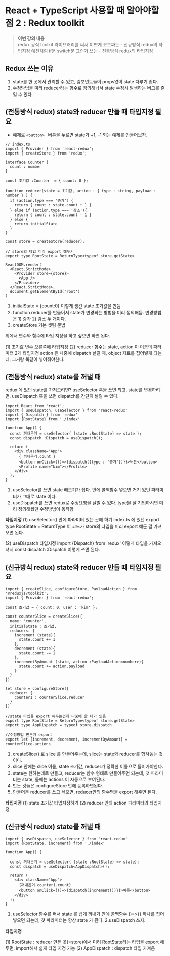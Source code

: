 # React + TypeScript 사용할 때 알아야할 점 2 : Redux toolkit

> **이번 강의 내용**  
> redux 공식 toolkit 라이브러리를 써서 이쁘게 코드짜는 - 신규방식 redux의 타입지정
> 예전처럼 if문 switch문 그런거 쓰는 - 전통방식 redux의 타입지정

## Redux 쓰는 이유

1. state를 한 곳에서 관리할 수 있고, 컴포넌트들이 props없이 state 다루기 쉽다.
2. 수정방법을 미리 reducer라는 함수로 정의해놔서 state 수정시 발생하는 버그를 줄일 수 있다.

## (전통방식 redux) state와 reducer 만들 때 타입지정 필요

- 예제로 `<button> ` 버튼을 누르면 state가 +1, -1 되는 예제를 만들어보자.

```
// index.ts
import { Provider } from 'react-redux';
import { createStore } from 'redux';

interface Counter {
  count : number
}

const 초기값 :Counter  = { count: 0 };

function reducer(state = 초기값, action : { type : string, payload : number } ) {
  if (action.type === '증가') {
    return { count : state.count + 1 }
  } else if (action.type === '감소'){
    return { count : state.count - 1 }
  } else {
    return initialState
  }
}

const store = createStore(reducer);

// store의 타입 미리 export 해두기
export type RootState = ReturnType<typeof store.getState>

ReactDOM.render(
  <React.StrictMode>
    <Provider store={store}>
      <App />
    </Provider>
  </React.StrictMode>,
  document.getElementById('root')
)
```

1. initialState = {count:0} 이렇게 생긴 state 초기값을 만듬
2. function reducer를 만들어서 state가 변경되는 방법을 미리 정의해둠. 변경방법은 1) 증가 2) 감소 두 개이다.
3. createStore 기본 셋팅 문법

위에서 변수와 함수에 타입 지정을 하고 싶으면 하면 된다.

(1) 초기값 변수 오른쪽에 타입지정
(2) reducer 함수는 state, action 이 이름의 파라미터 2개 타입지정
action 은 나중에 dispatch 날릴 때, object 자료를 집어넣게 되는데, 그거랑 똑같이 넣어줘야한다.

## (전통방식 redux) state를 꺼낼 때

redux 에 있던 state를 가져오려면?
useSelector 훅을 쓰면 되고, state를 변경하려면, useDispatch 훅을 쓰면 dispatch를 간단히 날릴 수 있다.

```
import React from 'react';
import { useDispatch, useSelector } from 'react-redux'
import { Dispatch } from 'redux'
import {RootState} from './index'

function App() {
  const 꺼내온거 = useSelector( (state :RootState) => state );
  const dispatch :Dispatch = useDispatch();

  return (
    <div className="App">
      { 꺼내온거.count }
      <button onClick={()=>{dispatch({type : '증가'})}}>버튼</button>
      <Profile name="kim"></Profile>
    </div>
  );
}
```

1. useSelector를 쓰면 state 빼오기가 쉽다. 안에 콜백함수 넣으면 거기 있던 파라미터가 그대로 state 이다.
2. useDispatch를 쓰면 redux로 수정요청을 날릴 수 있다. type을 잘 기입하시면 미리 정의해뒀던 수정방법이 동작함

**타입지정**
(1) useSelector() 안에 파라미터 있는 곳에 하기
index.ts 에 있던 export type RootState = ReturnType<typeof store.getState> 이 코드가
store의 타입을 미리 export 해둔 걸 가져오면 된다.

(2) useDispatch 타입지정
import {Dispatch} from 'redux' 이렇게 타입을 가져오셔서 const dispatch :Dispatch 이렇게 쓰면 된다.

## (신규방식 redux) state와 reducer 만들 때 타입지정 필요

```
import { createSlice, configureStore, PayloadAction } from '@reduxjs/toolkit';
import { Provider } from 'react-redux';

const 초기값 = { count: 0, user : 'kim' };

const counterSlice = createSlice({
  name: 'counter',
  initialState : 초기값,
  reducers: {
    increment (state){
      state.count += 1
    },
    decrement (state){
      state.count -= 1
    },
    incrementByAmount (state, action :PayloadAction<number>){
      state.count += action.payload
    }
  }
})

let store = configureStore({
  reducer: {
    counter1 : counterSlice.reducer
  }
})

//state 타입을 export 해두는건데 나중에 쓸 데가 있음
export type RootState = ReturnType<typeof store.getState>
export type AppDispatch = typeof store.dispatch

//수정방법 만든거 export
export let {increment, decrement, incrementByAmount} = counterSlice.actions
```

1. createSlice() 로 slice 를 만들어주는데, slice는 state와 reducer를 합쳐놓는 것이다.
2. slice 안에는 slice 이름, state 초기값, reducer가 정확한 이름으로 들어가야한다.
3. state는 원하는데로 만들고, reducer는 함수 형태로 만들어주면 되는데, 첫 파라미터는 state, 둘쨰는 actions 이 자동으로 부여된다.
4. 만든 것들은 configureStore 안에 등록하면된다.
5. 만들어둔 reducer를 쓰고 싶으면, reducer안의 함수명을 export 해주면 된다.

**타입지정**
(1) state 초기값 타입지정하기
(2) reducer 안의 action 파라미터의 타입지정

## (신규방식 redux) state를 꺼낼 때

```
import { useDispatch, useSelector } from 'react-redux'
import {RootState, increment} from './index'

function App() {

  const 꺼내온거 = useSelector( (state :RootState) => state);
  const dispatch = useDispatch<AppDispatch>();

  return (
    <div className="App">
      {꺼내온거.counter1.count}
      <button onClick={()=>{dispatch(increment())}}>버튼</button>
    </div>
  );
}
```

1. useSelector 함수를 써서 state 를 쉽게 꺼내기 안에 콜백함수 ()=>{} 하나를 집어넣으면 되는데, 첫 파라미터는 항상 state 가 된다.
   2.useDispatch 쓰자.

**타입지정**

(1) RootState : reducer 만든 곳(=store)에서 미리 RootState라는 타입을 export 해두면, import해서 쉽게 타입 지정 가능
(2) AppDispatch : dispatch 타입 가져옴
